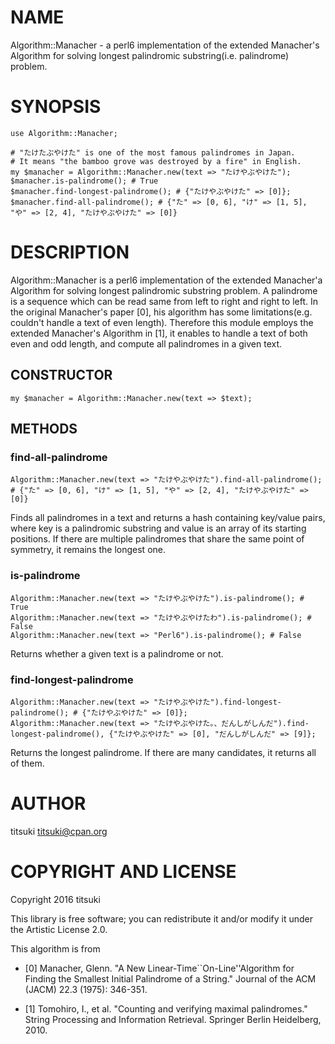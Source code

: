 NAME
====

Algorithm::Manacher - a perl6 implementation of the extended Manacher's Algorithm for solving longest palindromic substring(i.e. palindrome) problem.

SYNOPSIS
========

    use Algorithm::Manacher;

    # "たけたぶやけた" is one of the most famous palindromes in Japan.
    # It means "the bamboo grove was destroyed by a fire" in English.
    my $manacher = Algorithm::Manacher.new(text => "たけやぶやけた");
    $manacher.is-palindrome(); # True
    $manacher.find-longest-palindrome(); # {"たけやぶやけた" => [0]};
    $manacher.find-all-palindrome(); # {"た" => [0, 6], "け" => [1, 5], "や" => [2, 4], "たけやぶやけた" => [0]}

DESCRIPTION
===========

Algorithm::Manacher is a perl6 implementation of the extended Manacher'a Algorithm for solving longest palindromic substring problem. A palindrome is a sequence which can be read same from left to right and right to left. In the original Manacher's paper [0], his algorithm has some limitations(e.g. couldn't handle a text of even length). Therefore this module employs the extended Manacher's Algorithm in [1], it enables to handle a text of both even and odd length, and compute all palindromes in a given text.

CONSTRUCTOR
-----------

    my $manacher = Algorithm::Manacher.new(text => $text);

METHODS
-------

### find-all-palindrome

    Algorithm::Manacher.new(text => "たけやぶやけた").find-all-palindrome(); # {"た" => [0, 6], "け" => [1, 5], "や" => [2, 4], "たけやぶやけた" => [0]}

Finds all palindromes in a text and returns a hash containing key/value pairs, where key is a palindromic substring and value is an array of its starting positions. If there are multiple palindromes that share the same point of symmetry, it remains the longest one.

### is-palindrome

    Algorithm::Manacher.new(text => "たけやぶやけた").is-palindrome(); # True
    Algorithm::Manacher.new(text => "たけやぶやけたわ").is-palindrome(); # False
    Algorithm::Manacher.new(text => "Perl6").is-palindrome(); # False

Returns whether a given text is a palindrome or not.

### find-longest-palindrome

    Algorithm::Manacher.new(text => "たけやぶやけた").find-longest-palindrome(); # {"たけやぶやけた" => [0]};
    Algorithm::Manacher.new(text => "たけやぶやけた。、だんしがしんだ").find-longest-palindrome(), {"たけやぶやけた" => [0], "だんしがしんだ" => [9]};

Returns the longest palindrome. If there are many candidates, it returns all of them.

AUTHOR
======

titsuki <titsuki@cpan.org>

COPYRIGHT AND LICENSE
=====================

Copyright 2016 titsuki

This library is free software; you can redistribute it and/or modify it under the Artistic License 2.0.

This algorithm is from

  * [0] Manacher, Glenn. "A New Linear-Time``On-Line''Algorithm for Finding the Smallest Initial Palindrome of a String." Journal of the ACM (JACM) 22.3 (1975): 346-351.

  * [1] Tomohiro, I., et al. "Counting and verifying maximal palindromes." String Processing and Information Retrieval. Springer Berlin Heidelberg, 2010.
